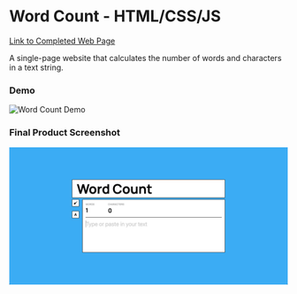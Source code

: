 # Word Count - HTML/CSS/JS

[Link to Completed Web Page](https://brianhyun.github.io/word-count/)

A single-page website that calculates the number of words and characters in a text string. 

### Demo

![Word Count Demo](https://media.giphy.com/media/l4Fs7O6voLocuy7jHg/giphy.gif)

### Final Product Screenshot

![Final Product Screenshot](final-product-screenshot.png)
